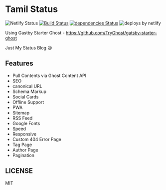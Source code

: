 # Tamil Status

![Netlify Status](https://api.netlify.com/api/v1/badges/f1b2c0a3-9358-4f97-9ef0-6af3d98b922d/deploy-status) [![Build Status](https://travis-ci.org/mskian/tamil-status.svg?branch=master)](https://travis-ci.org/mskian/tamil-status) [![dependencies Status](https://david-dm.org/mskian/tamil-status/status.svg?style=flat-square)](https://david-dm.org/mskian/tamil-status) ![deploys by netlify](https://img.shields.io/badge/deploys%20by-netlify-00c7b7.svg?style=flat-square)

Using Gastby Starter Ghost - <https://github.com/TryGhost/gatsby-starter-ghost>

Just My Status Blog 😃

## Features

- Pull Contents via Ghost Content API
- SEO
- canonical URL
- Schema Markup
- Social Cards
- Offline Support
- PWA
- Sitemap
- RSS Feed
- Google Fonts
- Speed
- Responsive
- Custom 404 Error Page
- Tag Page
- Author Page
- Pagination

## LICENSE

MIT
